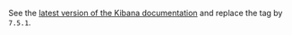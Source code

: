 See the [latest version of the Kibana documentation](../kibana-7.6.2/README.md) and replace the tag by `7.5.1`.